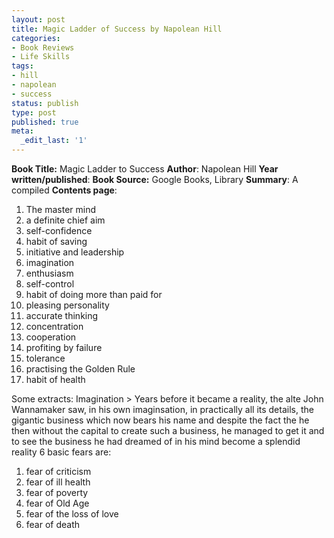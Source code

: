 ```yaml
---
layout: post
title: Magic Ladder of Success by Napolean Hill
categories:
- Book Reviews
- Life Skills
tags:
- hill
- napolean
- success
status: publish
type: post
published: true
meta:
  _edit_last: '1'
---
```

**Book Title:** Magic Ladder to Success **Author**: Napolean Hill **Year written/published**: **Book Source:** Google Books, Library **Summary**: A compiled **Contents page**:
1. The master mind
2. a definite chief aim
3. self-confidence
4. habit of saving
5. initiative and leadership
6. imagination
7. enthusiasm
8. self-control
9. habit of doing more than paid for
10. pleasing personality
11. accurate thinking
12. concentration
13. cooperation
14. profiting by failure
15. tolerance
16. practising the Golden Rule
17. habit of health

Some extracts: Imagination > Years before it became a reality, the alte John Wannamaker saw, in his own imaginsation, in practically all its details, the gigantic business which now bears his name and despite the fact the he then without the capital to create such a business, he managed to get it and to see the business he had dreamed of in his mind become a splendid reality
6 basic fears are:
1. fear of criticism
2. fear of ill health
3. fear of poverty
4. fear of Old Age
5. fear of the loss of love
6. fear of death
